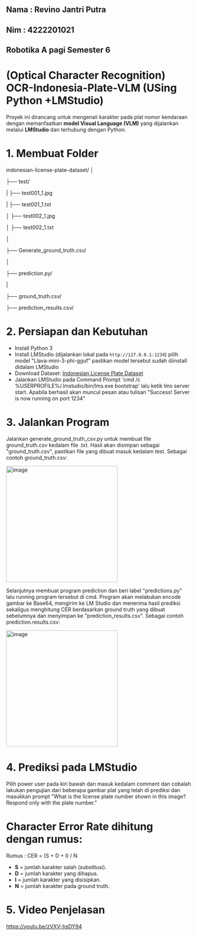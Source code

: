 ## Nama : Revino Jantri Putra
## Nim : 4222201021
## Robotika A pagi Semester 6


# (Optical Character Recognition) OCR-Indonesia-Plate-VLM (USing Python +LMStudio)

Proyek ini dirancang untuk mengenali karakter pada plat nomor kendaraan dengan memanfaatkan **model Visual Language (VLM)** yang dijalankan melalui **LMStudio** dan terhubung dengan Python.

# 1. Membuat Folder
indonesian-license-plate-dataset/
│

├── test/

|      ├── test001_1.jpg

|      ├── test001_1.txt

│      ├── test002_1.jpg

│      ├── test002_1.txt

│

├── Generate_ground_truth.csv/

│

├── prediction.py/

|

├── ground_truth.csv/

├── prediction_results.csv/

# 2. Persiapan dan Kebutuhan
* Install Python 3
* Install LMStudio (dijalankan lokal pada `http://127.0.0.1:1234`) pilih model "Llava-mini-3-phi-gguf" pastikan model tersebut sudah diinstall didalam LMStudio
* Download Dataset: [Indonesian License Plate Dataset](https://www.kaggle.com/datasets/juanthomaswijaya/indonesian-license-plate-dataset)
* Jalankan LMStudio pada Command Prompt 'cmd /c %USERPROFILE%/.lmstudio/bin/lms.exe bootstrap' lalu ketik lms server start. Apabila berhasil akan muncul pesan atau tulisan "Success! Server is now running on port 1234"

# 3. Jalankan Program
Jalankan generate_ground_truth_csv.py untuk membuat file ground_truth.csv kedalam file .txt. Hasil akan disimpan sebagai "ground_truth.csv", pastikan file yang dibuat masuk kedalam test.
Sebagai contoh ground_truth.csv:


<img width="302" height="314" alt="image" src="https://github.com/user-attachments/assets/ab8f72af-8957-4c89-8b45-009ee40e68cb" />



Selanjutnya membuat program prediction dan beri label "predictions.py" lalu running program tersebut di cmd. Program akan melakukan encode gambar ke Base64, mengirim ke LM Studio dan menerima hasil prediksi sekaligus menghitung CER berdasarkan ground truth yang dibuat sebelumnya dan menyimpan ke "prediction_results.csv".
Sebagai contoh prediction.results.csv:


<img width="302" height="314" alt="image" src="https://github.com/user-attachments/assets/2716defd-46a8-4caf-b7c8-347d13b8813a" />



# 4. Prediksi pada LMStudio
Pilih power user pada kiri bawah dan masuk kedalam comment dan cobalah lakukan pengujian dari beberapa gambar plat yang telah di prediksi dan masukkan prompt "What is the license plate number shown in this image? Respond only with the plate number."

# Character Error Rate dihitung dengan rumus:
Rumus :
CER = (S + D + I) / N

- **S** = jumlah karakter salah (substitusi).
- **D** = jumlah karakter yang dihapus.
- **I** = jumlah karakter yang disisipkan.
- **N** = jumlah karakter pada ground truth.

# 5. Video Penjelasan 
https://youtu.be/zVXV-hsDY94

